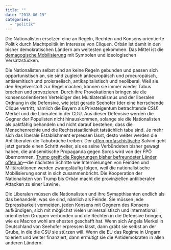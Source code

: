 ```yaml
---
title: ""
date: "2018-06-19"
categories: 
  - "politik"
---
```


Die Nationalisten ersetzen eine an Regeln, Rechten und Konsens orientierte Politik durch Machtpolitik im Interesse von Cliquen. Orbán ist damit in den bisher demokratischen Ländern am weitesten gekommen. Das Mittel ist die [demagogische Mobilisierung](https://www.ilfoglio.it/politica/2018/06/19/news/governo-di-maio-salvini-rider-ong-rom-populismo-201142/?paywall_canRead=true) mit Symbolen und ideologischen Versatzstücken.

Die Nationalisten selbst sind an keine Regeln gebunden und passen sich opportunistisch an, sie sind zugleich antieuropäisch und proeuropäisch, antisemitisch und proisraelisch, antikapitalistisch und neoliberal. Weil sie den Regelverstoß zur Regel machen, können sie immer wieder Tabus brechen und provozieren. Durch ihre Provokationen bringen sie die konsensorientierten Verteidiger des Multilateralismus und der liberalen Ordnung in die Defensive, wie jetzt gerade Seehofer (der eine herrschende Clique vertritt, nämlich die Bayern als Privateigentum betrachtende CSU) Merkel und die Liberalen in der CDU. Aus dieser Defensive werden die Gegner der Populisten nicht hinauskommen, solange sie die Nationalisten als paktfähig behandeln und nicht darauf bestehen, dass die Menschenrechte und die Rechtsstaatlichkeit tatsächlich tabu sind. Je mehr sich das liberale Establishment erpressen lässt, desto weiter werden die Antiliberalen die Tabubrüche treiben. Der [offen profaschistische](http://www.liberation.fr/planete/2018/06/19/comment-le-m5s-fait-depuis-toujours-du-gringue-a-l-extreme-droite_1660067) Salvini geht jetzt gerade einen Schritt weiter, als es seine Verbündeten bisher gewagt haben, die antisemitische Propaganda gegen Soros wird von der FPÖ übernommen, [Trump greift die Regierungen bisher befreundeter Länder offen an](https://mobile.nytimes.com/2018/06/18/world/europe/germany-merkel-coalition.html?action=click&module=Top%20Stories&pgtype=Homepage)—die nächsten Schritte wie Internierungen von Feinden und Militäraktionen werden zwangsläufig folgen, weil die nationalistische Mobilisierung sonst in sich zusammenbricht. Die Kooperation der Nationalisten von Trump bis Orbán macht die provinziellen antiliberalen Attacken zu einer Lawine.

Die Liberalen müssen die Nationalisten und ihre Symapthisanten endlich als das behandeln, was sie sind, nämlich als Feinde. Sie müssen jede Erpressbarkeit vermeiden, jeden Konsens mit Gegnern des Konsens aufkündigen, sich mit möglichst vielen universalistisch und international orientierten Gruppen verbünden und die Rechten in die Defensive bringen, wie es Macron wohl am ehesten geschafft hat. Wenn sich Angela Merkel in Deutschland von Seehofer erpressen lässt, dann gräbt sie selbst an der Grube, in die die CSU sie stürzen will. Wenn die EU das Regime in Ungarn toleriert und weiter finanziert, dann ermutigt sie die Antidemokraten in allen anderen Ländern.
